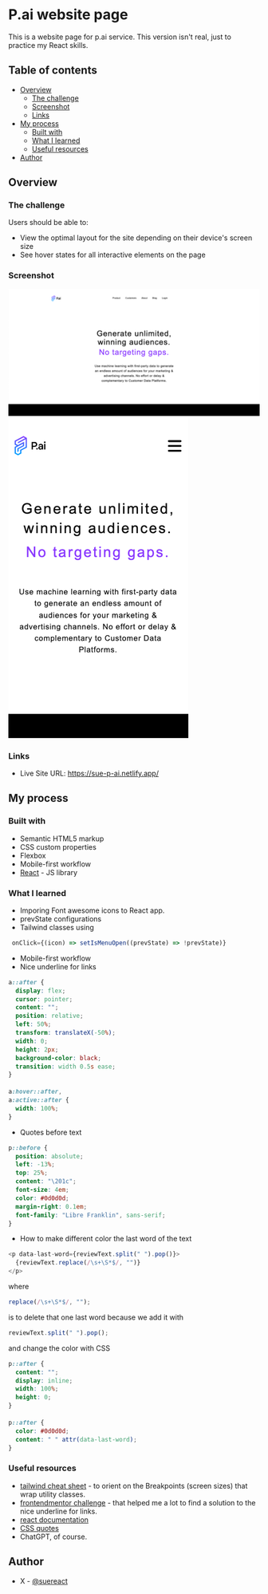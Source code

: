 # P.ai website page

This is a website page for p.ai service. This version isn't real, just to practice my React skills.

## Table of contents

- [Overview](#overview)
  - [The challenge](#the-challenge)
  - [Screenshot](#screenshot)
  - [Links](#links)
- [My process](#my-process)
  - [Built with](#built-with)
  - [What I learned](#what-i-learned)
  - [Useful resources](#useful-resources)
- [Author](#author)

## Overview

### The challenge

Users should be able to:

- View the optimal layout for the site depending on their device's screen size
- See hover states for all interactive elements on the page

### Screenshot

![](./screenshot-desktop.png)
![](./screenshot-mobile.png)

### Links

- Live Site URL: https://sue-p-ai.netlify.app/

## My process

### Built with

- Semantic HTML5 markup
- CSS custom properties
- Flexbox
- Mobile-first workflow
- [React](https://reactjs.org/) - JS library

### What I learned

- Imporing Font awesome icons to React app.
- prevState configurations
- Tailwind classes using

```js
 onClick={(icon) => setIsMenuOpen((prevState) => !prevState)}
```

- Mobile-first workflow
- Nice underline for links

```css
a::after {
  display: flex;
  cursor: pointer;
  content: "";
  position: relative;
  left: 50%;
  transform: translateX(-50%);
  width: 0;
  height: 2px;
  background-color: black;
  transition: width 0.5s ease;
}

a:hover::after,
a:active::after {
  width: 100%;
}
```

- Quotes before text

```css
p::before {
  position: absolute;
  left: -13%;
  top: 25%;
  content: "\201c";
  font-size: 4em;
  color: #0d0d0d;
  margin-right: 0.1em;
  font-family: "Libre Franklin", sans-serif;
}
```

- How to make different color the last word of the text

```js
<p data-last-word={reviewText.split(" ").pop()}>
  {reviewText.replace(/\s+\S*$/, "")}
</p>
```

where

```js
replace(/\s+\S*$/, "");
```

is to delete that one last word because we add it with

```js
reviewText.split(" ").pop();
```

and change the color with CSS

```css
p::after {
  content: "";
  display: inline;
  width: 100%;
  height: 0;
}

p::after {
  color: #0d0d0d;
  content: " " attr(data-last-word);
}
```

### Useful resources

- [tailwind cheat sheet](https://nerdcave.com/tailwind-cheat-sheet) - to orient on the Breakpoints (screen sizes) that wrap utility classes.
- [frontendmentor challenge](https://www.frontendmentor.io/challenges/loopstudios-landing-page-N88J5Onjw) - that helped me a lot to find a solution to the nice underline for links.
- [react documentation](https://react.dev/)
- [CSS quotes](https://webref.ru/css/quotes)
- ChatGPT, of course.

## Author

- X - [@suereact](https://www.x.com/suereact)
